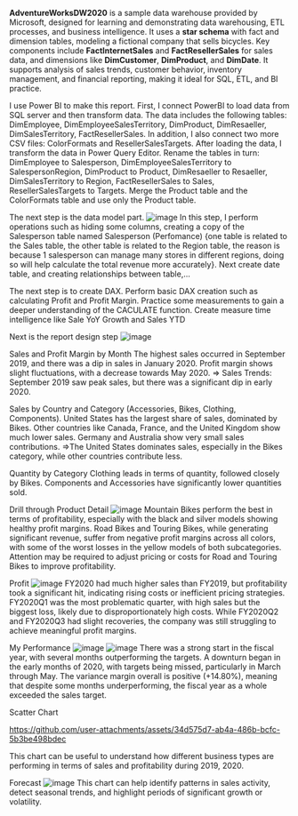 **AdventureWorksDW2020** is a sample data warehouse provided by Microsoft, designed for learning and demonstrating data warehousing, ETL processes, and business intelligence. It uses a **star schema** with fact and dimension tables, modeling a fictional company that sells bicycles. Key components include **FactInternetSales** and **FactResellerSales** for sales data, and dimensions like **DimCustomer**, **DimProduct**, and **DimDate**. It supports analysis of sales trends, customer behavior, inventory management, and financial reporting, making it ideal for SQL, ETL, and BI practice.

I use Power BI to make this report. First, I connect PowerBI to load data from SQL server and then transform data. The data includes the following tables: DimEmployee, DimEmployeeSalesTerritory, DimProduct, DimResaeller, DimSalesTerritory, FactResellerSales. In addition, I also connect two more CSV files: ColorFormats and ResellerSalesTargets. After loading the data, I transform the data in Power Query Editor. Rename the tables in turn: DimEmployee to Salesperson, DimEmployeeSalesTerritory to SalespersonRegion, DimProduct to Product, DimResaeller to Resaeller, DimSalesTerritory to Region, FactResellerSales to Sales, ResellerSalesTargets to Targets. Merge the Product table and the ColorFormats table and use only the Product table. 

The next step is the data model part.
![image](https://github.com/user-attachments/assets/1a93c016-3927-4394-8de9-5b5d0ee78f3e)
In this step, I perform operations such as hiding some columns, creating a copy of the Salesperson table named Salesperson (Perfomance) {one table is related to the Sales table, the other table is related to the Region table, the reason is because 1 salesperson can manage many stores in different regions, doing so will help calculate the total revenue more accurately}. Next create date table, and creating relationships between table,...

The next step is to create DAX. Perform basic DAX creation such as calculating Profit and Profit Margin. Practice some measurements to gain a deeper understanding of the CACULATE function. Create measure time intelligence like Sale YoY Growth and Sales YTD

Next is the report design step
![image](https://github.com/user-attachments/assets/62291086-3b85-4fb0-859b-4056060e771e)

Sales and Profit Margin by Month
  The highest sales occurred in September 2019, and there was a dip in sales in January 2020.
  Profit margin shows slight fluctuations, with a decrease towards May 2020.
  => Sales Trends: September 2019 saw peak sales, but there was a significant dip in early 2020.

Sales by Country and Category (Accessories, Bikes, Clothing, Components). 
  United States has the largest share of sales, dominated by Bikes.
  Other countries like Canada, France, and the United Kingdom show much lower sales.
  Germany and Australia show very small sales contributions.
  =>The United States dominates sales, especially in the Bikes category, while other countries contribute less.

Quantity by Category
  Clothing leads in terms of quantity, followed closely by Bikes.
  Components and Accessories have significantly lower quantities sold.

Drill through Product Detail
![image](https://github.com/user-attachments/assets/80753e2f-9d45-4f19-98d2-cbe29727db6b)
Mountain Bikes perform the best in terms of profitability, especially with the black and silver models showing healthy profit margins.
Road Bikes and Touring Bikes, while generating significant revenue, suffer from negative profit margins across all colors, with some of the worst losses in the yellow models of both subcategories.
Attention may be required to adjust pricing or costs for Road and Touring Bikes to improve profitability.

Profit
![image](https://github.com/user-attachments/assets/54c7c2ff-003f-43a9-93fe-dd8d94a5d959)
FY2020 had much higher sales than FY2019, but profitability took a significant hit, indicating rising costs or inefficient pricing strategies.
FY2020Q1 was the most problematic quarter, with high sales but the biggest loss, likely due to disproportionately high costs.
While FY2020Q2 and FY2020Q3 had slight recoveries, the company was still struggling to achieve meaningful profit margins.

My Performance
![image](https://github.com/user-attachments/assets/4d0e79e0-2d74-4872-a5d2-28918093c34d)
![image](https://github.com/user-attachments/assets/acd369f9-d238-4771-af5f-4eda77fd1b6d)
There was a strong start in the fiscal year, with several months outperforming the targets.
A downturn began in the early months of 2020, with targets being missed, particularly in March through May.
The variance margin overall is positive (+14.80%), meaning that despite some months underperforming, the fiscal year as a whole exceeded the sales target.

Scatter Chart

https://github.com/user-attachments/assets/34d575d7-ab4a-486b-bcfc-5b3be498bdec

This chart can be useful to understand how different business types are performing in terms of sales and profitability during 2019, 2020.

Forecast 
![image](https://github.com/user-attachments/assets/1d1dc24a-5af2-469a-8569-06f0ec626622)
This chart can help identify patterns in sales activity, detect seasonal trends, and highlight periods of significant growth or volatility.
  
